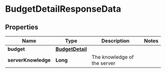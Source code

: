 

# BudgetDetailResponseData


## Properties

| Name | Type | Description | Notes |
|------------ | ------------- | ------------- | -------------|
|**budget** | [**BudgetDetail**](BudgetDetail.md) |  |  |
|**serverKnowledge** | **Long** | The knowledge of the server |  |



